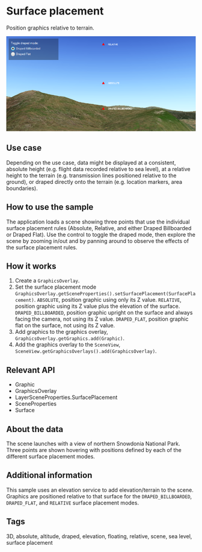 # Surface placement

Position graphics relative to terrain.

![](SurfacePlacement.png)

## Use case

Depending on the use case, data might be displayed at a consistent, absolute height (e.g. flight data recorded relative to sea level), at a relative height to the terrain (e.g. transmission lines positioned relative to the ground), or draped directly onto the terrain (e.g. location markers, area boundaries).

## How to use the sample

The application loads a scene showing three points that use the individual surface placement rules (Absolute, Relative, and either Draped Billboarded or Draped Flat). Use the control to toggle the draped mode, then explore the scene by zooming in/out and by panning around to observe the effects of the surface placement rules.

## How it works

1. Create a `GraphicsOverlay`.
2. Set the surface placement mode `GraphicsOverlay.getSceneProperties().setSurfacePlacement(SurfacePlacement)`.
    `ABSOLUTE`, position graphic using only its Z value.
    `RELATIVE`, position graphic using its Z value plus the elevation of the surface.
    `DRAPED_BILLBOARDED`, position graphic upright on the surface and always facing the camera, not using its Z value.
    `DRAPED_FLAT`, position graphic flat on the surface, not using its Z value.
3. Add graphics to the graphics overlay, `GraphicsOverlay.getGraphics.add(Graphic)`.
4. Add the graphics overlay to the `SceneView`, `SceneView.getGraphicsOverlays().add(GraphicsOverlay)`.

## Relevant API

* Graphic
* GraphicsOverlay
* LayerSceneProperties.SurfacePlacement
* SceneProperties
* Surface

## About the data

The scene launches with a view of northern Snowdonia National Park. Three points are shown hovering with positions defined by each of the different surface placement modes.

## Additional information

This sample uses an elevation service to add elevation/terrain to the scene. Graphics are positioned relative to that surface for the `DRAPED_BILLBOARDED`, `DRAPED_FLAT`, and `RELATIVE` surface placement modes. 

## Tags

3D, absolute, altitude, draped, elevation, floating, relative, scene, sea level, surface placement
